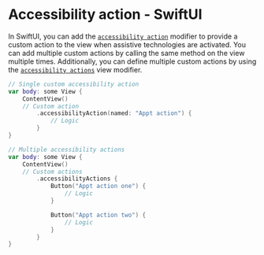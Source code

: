 # Accessibility action - SwiftUI

In SwiftUI, you can add the [`accessibility action`](https://developer.apple.com/documentation/swiftui/view/accessibilityaction(_:_:)) modifier to provide a custom action to the view when assistive technologies are activated. You can add multiple custom actions by calling the same method on the view multiple times.
Additionally, you can define multiple custom actions by using the [`accessibility actions`](https://developer.apple.com/documentation/swiftui/view/accessibilityactions(_:)) view modifier.

```swift
// Single custom accessibility action
var body: some View {
    ContentView()
    // Custom action
        .accessibilityAction(named: "Appt action") {
            // Logic
        }
}
```

```swift
// Multiple accessibility actions
var body: some View {
    ContentView()
    // Custom actions
        .accessibilityActions {
            Button("Appt action one") {
                // Logic
            }

            Button("Appt action two") {
                // Logic
            }
        }
}
```
